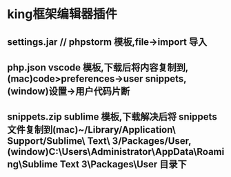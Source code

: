 # king框架编辑器插件
## settings.jar // phpstorm 模板,file->import 导入
## php.json vscode 模板,下载后将内容复制到,(mac)code>preferences->user snippets,(window)设置->用户代码片断
## snippets.zip sublime 模板,下载解决后将 snippets 文件复制到(mac)~/Library/Application\ Support/Sublime\ Text\ 3/Packages/User,(window)C:\Users\Administrator\AppData\Roaming\Sublime Text 3\Packages\User 目录下
